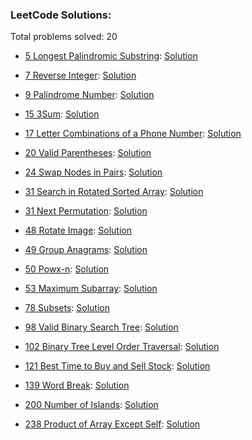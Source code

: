 ### LeetCode Solutions:

Total problems solved: 20

* [5 Longest Palindromic Substring](https://leetcode.com/problems/longest-palindromic-substring): [Solution](https://github.com/Kevin-Fang/leetcode-solutions/blob/master/5.%20Longest%20Palindromic%20Substring.py)

* [7 Reverse Integer](https://leetcode.com/problems/reverse-integer): [Solution](https://github.com/Kevin-Fang/leetcode-solutions/blob/master/7.%20Reverse%20Integer.py)

* [9 Palindrome Number](https://leetcode.com/problems/palindrome-number): [Solution](https://github.com/Kevin-Fang/leetcode-solutions/blob/master/9.%20Palindrome%20Number.py)

* [15 3Sum](https://leetcode.com/problems/3sum): [Solution](https://github.com/Kevin-Fang/leetcode-solutions/blob/master/15.%203Sum.py)

* [17 Letter Combinations of a Phone Number](https://leetcode.com/problems/letter-combinations-of-a-phone-number): [Solution](https://github.com/Kevin-Fang/leetcode-solutions/blob/master/17.%20Letter%20Combinations%20of%20a%20Phone%20Number.py)

* [20 Valid Parentheses](https://leetcode.com/problems/valid-parentheses): [Solution](https://github.com/Kevin-Fang/leetcode-solutions/blob/master/20.%20Valid%20Parentheses.py)

* [24 Swap Nodes in Pairs](https://leetcode.com/problems/swap-nodes-in-pairs): [Solution](https://github.com/Kevin-Fang/leetcode-solutions/blob/master/24.%20Swap%20Nodes%20in%20Pairs.py)

* [31 Search in Rotated Sorted Array](https://leetcode.com/problems/search-in-rotated-sorted-array): [Solution](https://github.com/Kevin-Fang/leetcode-solutions/blob/master/31.%20Search%20in%20Rotated%20Sorted%20Array.py)

* [31 Next Permutation](https://leetcode.com/problems/next-permutation): [Solution](https://github.com/Kevin-Fang/leetcode-solutions/blob/master/31.%20Next%20Permutation.cpp)

* [48 Rotate Image](https://leetcode.com/problems/rotate-image): [Solution](https://github.com/Kevin-Fang/leetcode-solutions/blob/master/48.%20Rotate%20Image.py)

* [49 Group Anagrams](https://leetcode.com/problems/group-anagrams): [Solution](https://github.com/Kevin-Fang/leetcode-solutions/blob/master/49.%20Group%20Anagrams.py)

* [50 Powx-n](https://leetcode.com/problems/powx-n): [Solution](https://github.com/Kevin-Fang/leetcode-solutions/blob/master/50.%20Powx-n.cpp)

* [53 Maximum Subarray](https://leetcode.com/problems/maximum-subarray): [Solution](https://github.com/Kevin-Fang/leetcode-solutions/blob/master/53.%20Maximum%20Subarray.py)

* [78 Subsets](https://leetcode.com/problems/subsets): [Solution](https://github.com/Kevin-Fang/leetcode-solutions/blob/master/78.%20Subsets.py)

* [98 Valid Binary Search Tree](https://leetcode.com/problems/valid-binary-search-tree): [Solution](https://github.com/Kevin-Fang/leetcode-solutions/blob/master/98.%20Valid%20Binary%20Search%20Tree.py)

* [102 Binary Tree Level Order Traversal](https://leetcode.com/problems/binary-tree-level-order-traversal): [Solution](https://github.com/Kevin-Fang/leetcode-solutions/blob/master/102.%20Binary%20Tree%20Level%20Order%20Traversal.py)

* [121 Best Time to Buy and Sell Stock](https://leetcode.com/problems/best-time-to-buy-and-sell-stock): [Solution](https://github.com/Kevin-Fang/leetcode-solutions/blob/master/121.%20Best%20Time%20to%20Buy%20and%20Sell%20Stock.py)

* [139 Word Break](https://leetcode.com/problems/word-break): [Solution](https://github.com/Kevin-Fang/leetcode-solutions/blob/master/139.%20Word%20Break.py)

* [200 Number of Islands](https://leetcode.com/problems/number-of-islands): [Solution](https://github.com/Kevin-Fang/leetcode-solutions/blob/master/200.%20Number%20of%20Islands.py)

* [238 Product of Array Except Self](https://leetcode.com/problems/product-of-array-except-self): [Solution](https://github.com/Kevin-Fang/leetcode-solutions/blob/master/238.%20Product%20of%20Array%20Except%20Self.py)

